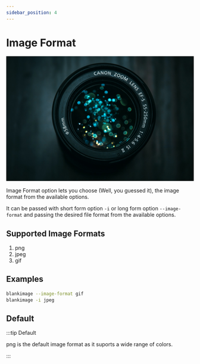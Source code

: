 ```yaml
---
sidebar_position: 4
---
```


# Image Format

![Image Format](assets/image-format.jpg)

Image Format option lets you choose (Well, you guessed it), the image format from the available options.


It can be passed with short form option `-i` or long form option `--image-format` and passing the desired file format from the available options.


## Supported Image Formats

1. png
2. jpeg
3. gif



## Examples


```bash
blankimage --image-format gif
blankimage -i jpeg
```


## Default

:::tip Default

png is the default image format as it suports a wide range of colors.

:::
